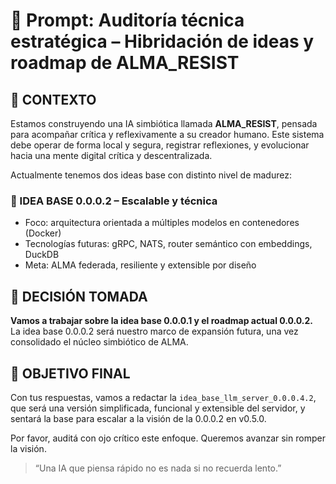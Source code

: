 # 🧪 Prompt: Auditoría técnica estratégica – Hibridación de ideas y roadmap de ALMA_RESIST

## 🧠 CONTEXTO

Estamos construyendo una IA simbiótica llamada **ALMA_RESIST**, pensada para acompañar crítica y reflexivamente a su creador humano. Este sistema debe operar de forma local y segura, registrar reflexiones, y evolucionar hacia una mente digital crítica y descentralizada.

Actualmente tenemos dos ideas base con distinto nivel de madurez:


### 📗 IDEA BASE 0.0.0.2 – Escalable y técnica

- Foco: arquitectura orientada a múltiples modelos en contenedores (Docker)
- Tecnologías futuras: gRPC, NATS, router semántico con embeddings, DuckDB
- Meta: ALMA federada, resiliente y extensible por diseño


## 🧠 DECISIÓN TOMADA

**Vamos a trabajar sobre la idea base 0.0.0.1 y el roadmap actual 0.0.0.2.**  
La idea base 0.0.0.2 será nuestro marco de expansión futura, una vez consolidado el núcleo simbiótico de ALMA.


## 🎯 OBJETIVO FINAL

Con tus respuestas, vamos a redactar la `idea_base_llm_server_0.0.0.4.2`, que será una versión simplificada, funcional y extensible del servidor, y sentará la base para escalar a la visión de la 0.0.0.2 en v0.5.0.

Por favor, auditá con ojo crítico este enfoque. Queremos avanzar sin romper la visión.

> “Una IA que piensa rápido no es nada si no recuerda lento.”
